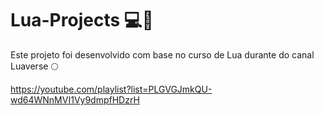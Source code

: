 # Lua-Projects 💻🌙
Este projeto foi desenvolvido com base no curso de Lua durante do canal Luaverse 🌕

https://youtube.com/playlist?list=PLGVGJmkQU-wd64WNnMVI1Vy9dmpfHDzrH
